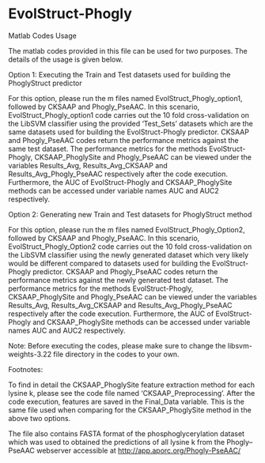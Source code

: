 # EvolStruct-Phogly

Matlab Codes Usage

The matlab codes provided in this file can be used for two purposes. The details of the usage is given below.

Option 1: Executing the Train and Test datasets used for building the PhoglyStruct predictor

For this option, please run the m files named EvolStruct_Phogly_option1, followed by CKSAAP and Phogly_PseAAC. In this scenario, EvolStruct_Phogly_option1 code carries out the 10 fold cross-validation on the LibSVM classifier using the provided ‘Test_Sets’ datasets which are the same datasets used for building the EvolStruct-Phogly predictor. CKSAAP and Phogly_PseAAC codes return the performance metrics against the same test dataset. The performance metrics for the methods EvolStruct-Phogly, CKSAAP_PhoglySite and Phogly_PseAAC can be viewed under the variables Results_Avg, Results_Avg_CKSAAP and Results_Avg_Phogly_PseAAC respectively after the code execution. Furthermore, the AUC of EvolStruct-Phogly and CKSAAP_PhoglySite methods can be accessed under variable names AUC and AUC2 respectively.

Option 2: Generating new Train and Test datasets for PhoglyStruct method

For this option, please run the m files named EvolStruct_Phogly_Option2, followed by CKSAAP and Phogly_PseAAC. In this scenario, EvolStruct_Phogly_Option2 code carries out the 10 fold cross-validation on the LibSVM classifier using the newly generated dataset which very likely would be different compared to datasets used for building the EvolStruct-Phogly predictor. CKSAAP and Phogly_PseAAC codes return the performance metrics against the newly generated test dataset. The performance metrics for the methods EvolStruct-Phogly, CKSAAP_PhoglySite and Phogly_PseAAC can be viewed under the variables Results_Avg, Results_Avg_CKSAAP and Results_Avg_Phogly_PseAAC respectively after the code execution. Furthermore, the AUC of EvolStruct-Phogly and CKSAAP_PhoglySite methods can be accessed under variable names AUC and AUC2 respectively.

Note: Before executing the codes, please make sure to change the libsvm-weights-3.22 file directory in the codes to your own.

Footnotes:

To find in detail the CKSAAP_PhoglySite feature extraction method for each lysine k, please see the code file named ‘CKSAAP_Preprocessing’. After the code execution, features are saved in the Final_Data variable. This is the same file used when comparing for the CKSAAP_PhoglySite method in the above two options.

The file also contains FASTA format of the phosphoglycerylation dataset which was used to obtained the predictions of all lysine k from the Phogly–PseAAC webserver accessible at http://app.aporc.org/Phogly-PseAAC/
